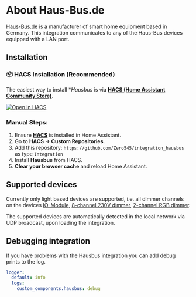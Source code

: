 # About Haus-Bus.de

[Haus-Bus.de](https://haus-bus.secure-stores.de/) is a manufacturer of smart home equipment based in Germany.
This integration communicates to any of the Haus-Bus devices equipped with a LAN port.


## Installation

### 📦 HACS Installation (Recommended)

The easiest way to install **Hausbus* is via **[HACS (Home Assistant Community Store)](https://hacs.xyz/)**.

[![Open in HACS](https://my.home-assistant.io/badges/hacs_repository.svg)](https://my.home-assistant.io/redirect/hacs_repository/?owner=Zero545&repository=integration_hausbus&category=Integration)

### Manual Steps:

1. Ensure **[HACS](https://hacs.xyz/docs/setup/download)** is installed in Home Assistant.
2. Go to **HACS → Custom Repositories**.
3. Add this repository: `https://github.com/Zero545/integration_hausbus` as type `Integration`
4. Install **Hausbus** from HACS.
5. **Clear your browser cache** and reload Home Assistant.

## Supported devices

Currently only light based devices are supported, i.e. all dimmer channels on the devices [IO-Module](https://haus-bus.secure-stores.de/?showProduct=6), [8-channel 230V dimmer](https://haus-bus.secure-stores.de/?showProduct=14), [2-channel RGB dimmer](https://haus-bus.secure-stores.de/?showProduct=9).

The supported devices are automatically detected in the local network via UDP broadcast, upon loading the integration.

## Debugging integration

If you have problems with the Hausbus integration you can add debug prints to the log.

```yaml
logger:
  default: info
  logs:
    custom_components.hausbus: debug
```
